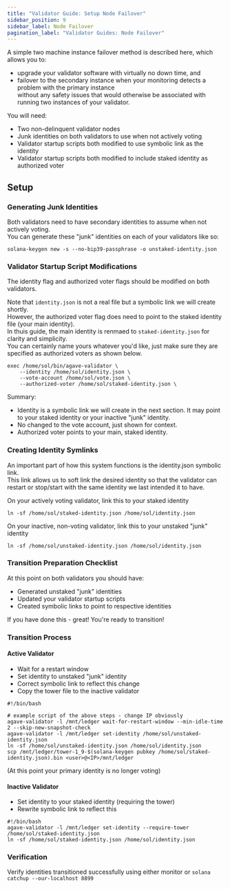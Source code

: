 ```yaml
---
title: "Validator Guide: Setup Node Failover"
sidebar_position: 9
sidebar_label: Node Failover
pagination_label: "Validator Guides: Node Failover"
---
```


A simple two machine instance failover method is described here, which allows you to:   
* upgrade your validator software with virtually no down time, and   
* failover to the secondary instance when your monitoring detects a problem with the primary instance   
without any safety issues that would otherwise be associated with running two instances of your validator.   

You will need:
* Two non-delinquent validator nodes
* Junk identities on both validators to use when not actively voting
* Validator startup scripts both modified to use symbolic link as the identity
* Validator startup scripts both modified to include staked identity as authorized voter

## Setup

### Generating Junk Identities

Both validators need to have secondary identities to assume when not actively voting.    
You can generate these "junk" identities on each of your validators like so:      
```
solana-keygen new -s --no-bip39-passphrase -o unstaked-identity.json
```
### Validator Startup Script Modifications

The identity flag and authorized voter flags should be modified on both validators.   
   
Note that `identity.json` is not a real file but a symbolic link we will create shortly.    
However, the authorized voter flag does need to point to the staked identity file (your main identity).    
In thuis guide, the main identity is renmaed to `staked-identity.json` for clarity and simplicity.    
You can certainly name yours whatever you'd like, just make sure they are specified as authorized voters as shown below.   
   
```
exec /home/sol/bin/agave-validator \
    --identity /home/sol/identity.json \
    --vote-account /home/sol/vote.json \
    --authorized-voter /home/sol/staked-identity.json \
```

Summary:

* Identity is a symbolic link we will create in the next section. It may point to your staked identity or your inactive "junk" identity.   
* No changed to the vote account, just shown for context.   
* Authorized voter points to your main, staked identity.   

### Creating Identity Symlinks
An important part of how this system functions is the identity.json symbolic link.    
This link allows us to soft link the desired identity so that the validator can restart or stop/start with the same identity we last intended it to have.   

On your actively voting validator, link this to your staked identity
```
ln -sf /home/sol/staked-identity.json /home/sol/identity.json
```

On your inactive, non-voting validator, link this to your unstaked "junk" identity
```
ln -sf /home/sol/unstaked-identity.json /home/sol/identity.json
```

### Transition Preparation Checklist
At this point on both validators you should have:   
* Generated unstaked "junk" identities   
* Updated your validator startup scripts   
* Created symbolic links to point to respective identities   
   
If you have done this - great! You're ready to transition!
   
###  Transition Process
#### Active Validator
* Wait for a restart window   
* Set identity to unstaked "junk" identity   
* Correct symbolic link to reflect this change   
* Copy the tower file to the inactive validator   
   
```
#!/bin/bash

# example script of the above steps - change IP obviously
agave-validator -l /mnt/ledger wait-for-restart-window --min-idle-time 2 --skip-new-snapshot-check
agave-validator -l /mnt/ledger set-identity /home/sol/unstaked-identity.json
ln -sf /home/sol/unstaked-identity.json /home/sol/identity.json
scp /mnt/ledger/tower-1_9-$(solana-keygen pubkey /home/sol/staked-identity.json).bin <user>@<IP>/mnt/ledger
```
   
(At this point your primary identity is no longer voting)   

#### Inactive Validator
* Set identity to your staked identity (requiring the tower)   
* Rewrite symbolic link to reflect this   
   
```
#!/bin/bash
agave-validator -l /mnt/ledger set-identity --require-tower /home/sol/staked-identity.json
ln -sf /home/sol/staked-identity.json /home/sol/identity.json
```
   
### Verification
Verify identities transitioned successfully using either monitor or `solana catchup --our-localhost 8899`




